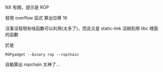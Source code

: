 NX 有開，提示是 ROP 

發現 overflow 函式 算出位移 16

沒事沒發現有啥函數可以利用(太多了)，而且又是 static-link 沒辦到用 libc 裡面的函數

於是

`ROPgadget --binary rop --ropchain`

自動算出 ropchain 太神了...
